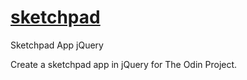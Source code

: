 # [sketchpad](https://richardmiddleton.me/sketchpad/)
Sketchpad App jQuery

Create a sketchpad app in jQuery for The Odin Project.
